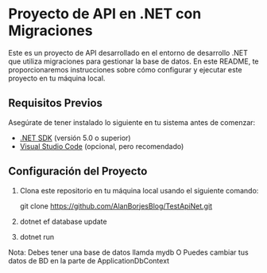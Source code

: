 # Proyecto de API en .NET con Migraciones

Este es un proyecto de API desarrollado en el entorno de desarrollo .NET que utiliza migraciones para gestionar la base de datos. En este README, te proporcionaremos instrucciones sobre cómo configurar y ejecutar este proyecto en tu máquina local.

## Requisitos Previos

Asegúrate de tener instalado lo siguiente en tu sistema antes de comenzar:

- [.NET SDK](https://dotnet.microsoft.com/download/dotnet/5.0) (versión 5.0 o superior)
- [Visual Studio Code](https://code.visualstudio.com/) (opcional, pero recomendado)

## Configuración del Proyecto

1. Clona este repositorio en tu máquina local usando el siguiente comando:

   git clone https://github.com/AlanBorjesBlog/TestApiNet.git

2. dotnet ef database update

3. dotnet run

Nota:
Debes tener una base de datos llamda mydb 
O
Puedes cambiar tus datos de BD en la parte de ApplicationDbContext